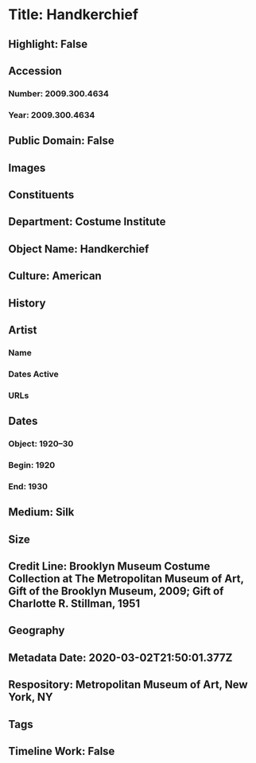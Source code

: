 # Title: Handkerchief
## Highlight: False
## Accession
### Number: 2009.300.4634
### Year: 2009.300.4634
## Public Domain: False
## Images
## Constituents
## Department: Costume Institute
## Object Name: Handkerchief
## Culture: American
## History
## Artist
### Name
### Dates Active
### URLs
## Dates
### Object: 1920–30
### Begin: 1920
### End: 1930
## Medium: Silk
## Size
## Credit Line: Brooklyn Museum Costume Collection at The Metropolitan Museum of Art, Gift of the Brooklyn Museum, 2009; Gift of Charlotte R. Stillman, 1951
## Geography
## Metadata Date: 2020-03-02T21:50:01.377Z
## Respository: Metropolitan Museum of Art, New York, NY
## Tags
## Timeline Work: False